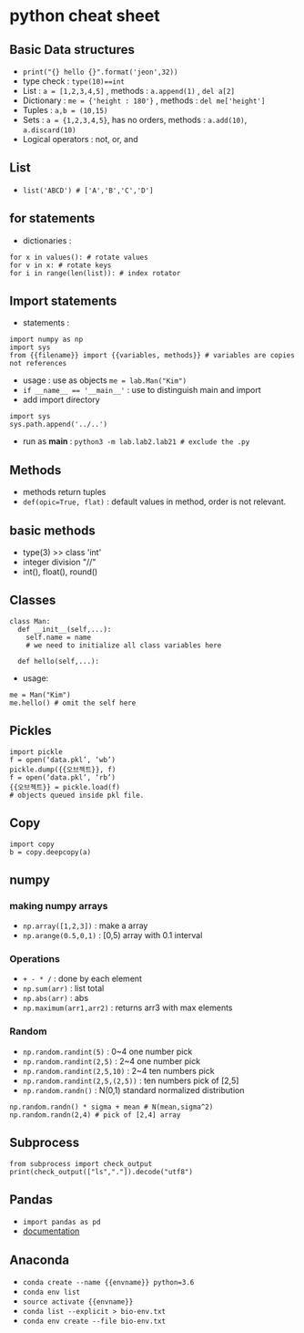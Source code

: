 # python cheat sheet

## Basic Data structures
* `print("{} hello {}".format('jeon',32))`
* type check : `type(10)==int`
* List : `a = [1,2,3,4,5]` , methods : `a.append(1)` , `del a[2]`
* Dictionary : `me = {'height : 180'}` , methods : `del me['height']`
* Tuples : `a,b = (10,15)`
* Sets : `a = {1,2,3,4,5}`, has no orders, methods : `a.add(10)`, `a.discard(10)`
* Logical operators : not, or, and

## List
* `list('ABCD') # ['A','B','C','D']`

## for statements
* dictionaries :
```
for x in values(): # rotate values
for v in x: # rotate keys
for i in range(len(list)): # index rotator
```

## Import statements
* statements :
```
import numpy as np
import sys
from {{filename}} import {{variables, methods}} # variables are copies not references
```
* usage : use as objects `me = lab.Man("Kim")`
* `if __name__ == '__main__'` : use to distinguish main and import
* add import directory
```
import sys
sys.path.append('../..')
```
* run as __main__ : `python3 -m lab.lab2.lab21 # exclude the .py`
## Methods
* methods return tuples
* `def(opic=True, flat)` : default values in method, order is not relevant.

## basic methods
* type(3) >> class 'int'
* integer division "//"
* int(), float(), round()

## Classes
```
class Man:
  def __init__(self,...):
    self.name = name
    # we need to initialize all class variables here
    
  def hello(self,...):
```

* usage:
```
me = Man("Kim")
me.hello() # omit the self here
```

## Pickles
```
import pickle
f = open(‘data.pkl’, ‘wb’)
pickle.dump({{오브젝트}}, f)
f = open(‘data.pkl’, ‘rb’)
{{오브젝트}} = pickle.load(f)
# objects queued inside pkl file.
```

## Copy
```
import copy
b = copy.deepcopy(a)
```

## numpy
### making numpy arrays
* `np.array([1,2,3])` : make a array
* `np.arange(0.5,0,1)` : [0,5) array with 0.1 interval

### Operations
* `+ - * /` : done by each element
* `np.sum(arr)` : list total
* `np.abs(arr)` : abs
* `np.maximum(arr1,arr2)` : returns arr3 with max elements

### Random
* `np.random.randint(5)` : 0~4 one number pick
* `np.random.randint(2,5)` : 2~4 one number pick
* `np.random.randint(2,5,10)` : 2~4 ten numbers pick
* `np.random.randint(2,5,(2,5))` : ten numbers pick of [2,5]
* `np.random.randn()` : N(0,1) standard normalized distribution
```
np.random.randn() * sigma + mean # N(mean,sigma^2)
np.random.randn(2,4) # pick of [2,4] array
```

## Subprocess
```
from subprocess import check_output
print(check_output(["ls","."]).decode("utf8")
```

## Pandas
* `import pandas as pd`
* [documentation](https://pandas.pydata.org/pandas-docs/stable/10min.html)

## Anaconda
* `conda create --name {{envname}} python=3.6`
* `conda env list`
* `source activate {{envname}}`
* `conda list --explicit > bio-env.txt`
* `conda env create --file bio-env.txt`
